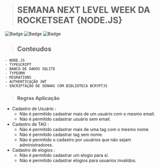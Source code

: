 ># SEMANA NEXT LEVEL WEEK DA ROCKETSEAT {NODE.JS}
![Badge](https://img.shields.io/badge/Node.JS-Back--End-green)
![Badge](https://img.shields.io/badge/Express-Back--End-Black)
![Badge](https://img.shields.io/badge/API--Rest-Back--End-Blue)

>## Conteudos

<!--ts-->
    - NODE.JS
    - TYPESCRIPT
    - BANCO DE DADOS SQLITE
    - TYPEORM
    - MIGRATIONS
    - AUTHENTICAÇÃO JWT
    - ENCRIPTAÇÃO DE SENHAS COM BIBLIOTECA BCRYPTJS
<!--te-->

>### Regras Aplicação
- Cadastro de Usuário : 
    - Não é permitido cadastrar mais de um usuário com o mesmo email.
    - Não é permitido cadastrar usuário sem email.
- Cadastro de TAG :
    - Não é permitido cadastrar mais de uma tag com o mesmo nome.
    - Não é permitido cadastrar tag sem nome.
    - Não é permitido o cadastro por usuários que não sejam administradores.
- Cadastro de elogios : 
    - Não é permitido cadastrar um elogio para si.
    - Não é permitido cadastrar elogios para usuarios invalidos.
